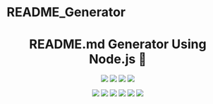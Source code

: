 # README_Generator

<h1 align="center">README.md Generator Using Node.js 👋</h1>

<p align="center">
    <img src="https://img.shields.io/github/repo-size/mekonnenke/README-generator" />
    <img src="https://img.shields.io/github/languages/top/mekonnenke/README-generator"  />
    <img src="https://img.shields.io/github/issues/mekonnenke/README-generator" />
    <img src="https://img.shields.io/github/last-commit/mekonnenke/README-generator" >
</p>
  
<p align="center">
    <img src="https://img.shields.io/badge/Javascript-yellow" />
    <img src="https://img.shields.io/badge/jQuery-blue"  />
    <img src="https://img.shields.io/badge/-node.js-green" />
    <img src="https://img.shields.io/badge/-inquirer-red" >
    <img src="https://img.shields.io/badge/-screencastify-lightgrey" />
    <img src="https://img.shields.io/badge/-json-orange" />
</p>